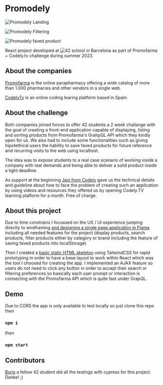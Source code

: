 # Promodely

![Promodely Landing](https://i.ibb.co/hKyrbFF/Promodely-1.png 'Promodely Landing')

![Promodely Filtering](https://i.ibb.co/wcFLjpD/Promodely3.png 'Promodely Filtering')

![Promodely faved product](https://i.ibb.co/T23yKtF/Promodely2.png 'Promodely Faved Product')

React project developed at ![42 school in Barcelona](https://www.42barcelona.com/es) as part of Promofarma + Codely.tv challenge during summer 2023.

## About the companies

[Promofarma](https://www.promofarma.com/) is the online parapharmacy offering a wide catalog of more than 1.000 pharmacies and other vendors in a single web.

[CodelyTv](https://codely.com/) is an online coding learing platform based in Spain.

## About the challenge

Both companies joined forces to offer 42 students a 2 week challange with the goal of creating a front-end application capable of displaying, listing and sorting products from Promofarma's GrahpQL API which they kindly open for us. We also had to include some functionalities such as giving hipotethical users the hability to save faved products for future reference and recurring visits to the web using localhost.

The idea was to expose students to a real case scenario of working inside a company with real demands and being able to deliver a solid product inside a tight deadline.

As support at the beginning [Javi from Codely](https://github.com/JavierCane) gave us the technical details and guideline about how to face the problem of creating such an application by using videos and resources they offered us by opening Codely.TV learning platform for a month. Free of charge.

## About this project

Due to time constrains I focussed on the UX / UI experience jumping directly to wireframing [and designing a single page application in Figma](https://www.figma.com/file/gZKsp3IiNioLjyd5UxOEyS/PROMDELY-42?type=design&node-id=0%3A1&mode=design&t=avWigZTIxDsKcfX5-1) including all needed features for the project (display products, search products, filter products either by category or brand including the feature of saving faved products into localStorage)

Then I created a [basic static HTML skeleton](https://github.com/roabhi/Promodely-static) using TailwindCSS for rapid prototyping in order to have a base layout to work within React which was the tool I choosed for creating the app. I implemented an AJAX feature so users do not need to click any button in order to accept their search or filtering preferences so basically each user prompt or interaction is connecting with the Promofarma API which is quite fast under GrapQL.

## Demo

Due to CORS the app is only available to test locally so just clone this repo then

### `npm i`

then

### `npm start`

## Contributors

[Boris](https://github.com/BorisMichaelRandebrock) a fellow 42 student did all the testings with cypress for this project. Danke! ;)
